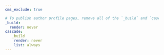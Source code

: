 ```yaml
---
cms_exclude: true

# To publish author profile pages, remove all of the `_build` and `cascade` settings below.
_build:
  render: never
cascade:
   _build
    render: never
    list: always
---
```

